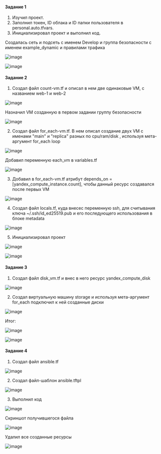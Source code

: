 #### Задание 1

1. Изучил проект.
2. Заполнил токен, ID облака и ID папки пользователя в personal.auto.tfvars.
3. Инициализировал проект и выполнил код.

Создалась сеть и подсеть с именем Develop и группа безопасности с именем example_dynamic и правилами трафика

![image](https://github.com/inyushov/devops-netology/assets/127683348/17396013-bb18-45bb-86ec-a261ba488c19)

![image](https://github.com/inyushov/devops-netology/assets/127683348/e11e9233-c39d-4393-a493-360fa13ccf97)

#### Задание 2

1. Создал файл count-vm.tf и описал в нем две одинаковые VM, с названием web-1 и web-2

![image](https://github.com/inyushov/devops-netology/assets/127683348/9201ac9c-e3ef-4b46-8c0e-b43d963088d2)

Назначил VM созданную в первом задании группу безопасности

![image](https://github.com/inyushov/devops-netology/assets/127683348/5d6062b9-386b-4d40-834b-e9844c350a4b)

2. Создал файл for_each-vm.tf. В нем описал создание двух VM с именами "main" и "replica" разных по cpu/ram/disk , используя мета-аргумент for_each loop

![image](https://github.com/inyushov/devops-netology/assets/127683348/e2c3d267-8208-4fbf-8f89-9975a91c2180)

Добавил переменную each_vm в variables.tf

![image](https://github.com/inyushov/devops-netology/assets/127683348/feb47041-2cfc-4002-aa46-d34aadc57140)

3. Добавил в for_each-vm.tf атрибут depends_on = [yandex_compute_instance.count], чтобы данный ресурс создавался после первых VM

![image](https://github.com/inyushov/devops-netology/assets/127683348/088a339f-32a5-4ede-a51e-9a6758712f4a)

4. Создал файл locals.tf, куда внесес переменную ssh, для считывания ключа ~/.ssh/id_ed25519.pub и его последующего использования в блоке metadata

![image](https://github.com/inyushov/devops-netology/assets/127683348/83bcbb2c-330f-41a0-a500-42542b11a870)

5. Инициализировал проект

![image](https://github.com/inyushov/devops-netology/assets/127683348/54408ded-c942-45ec-a1a3-cf357ff21ad1)

![image](https://github.com/inyushov/devops-netology/assets/127683348/fee7d83c-9498-4341-b53f-ccfeeaf03da8)

#### Задание 3

1. Создал файл disk_vm.tf и внес в него ресурс yandex_compute_disk

![image](https://github.com/inyushov/devops-netology/assets/127683348/6f883d83-b195-4d92-8557-01e978b98996)

2. Создал виртуальную машину storage и используя мета-аргумент for_each подключил к ней созданные диски

![image](https://github.com/inyushov/devops-netology/assets/127683348/424601ed-d75c-4cdd-b0e8-346ea9a608e6)

Итог:

![image](https://github.com/inyushov/devops-netology/assets/127683348/a76aad5d-1402-46ef-b685-9afc67811211)

![image](https://github.com/inyushov/devops-netology/assets/127683348/cbf12365-eb64-43b1-8993-6aebeacf3d15)

#### Задание 4

1. Создал файл ansible.tf

![image](https://github.com/inyushov/devops-netology/assets/127683348/de31c53b-c109-43cd-88ee-2990020e4266)

2. Создал файл-шаблон ansible.tftpl

![image](https://github.com/inyushov/devops-netology/assets/127683348/fa20b59d-50d9-4e78-83c4-9108b53328af)

3. Выполнил код

![image](https://github.com/inyushov/devops-netology/assets/127683348/ae8cf21d-3a29-41d2-b614-a3890a970a91)

Скриншот получившегося файла

![image](https://github.com/inyushov/devops-netology/assets/127683348/5b4b0cd4-0849-41dc-965e-d3cde173d056)

Удалил все созданные ресурсы

![image](https://github.com/inyushov/devops-netology/assets/127683348/0f0522d8-f35d-4b1e-ab68-cb086e41bc19)




















